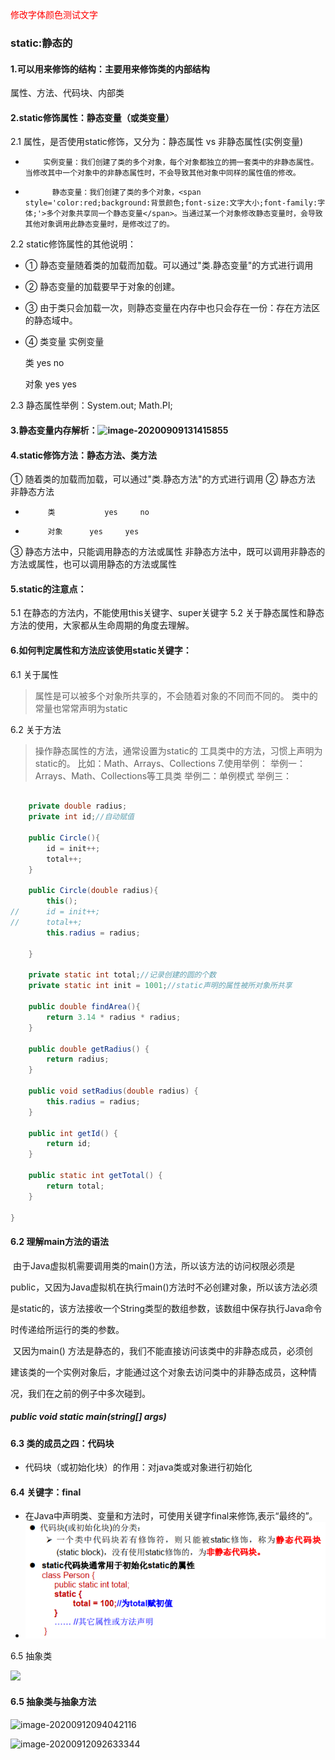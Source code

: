 <span style='color:red;'>修改字体颜色测试文字</span>

### static:静态的

#### 1.可以用来修饰的结构：主要用来修饰类的内部结构

属性、方法、代码块、内部类

#### 2.static修饰属性：静态变量（或类变量）

2.1 属性，是否使用static修饰，又分为：静态属性  vs 非静态属性(实例变量)

 * 		   实例变量：我们创建了类的多个对象，每个对象都独立的拥一套类中的非静态属性。当修改其中一个对象中的非静态属性时，不会导致其他对象中同样的属性值的修改。
 *           静态变量：我们创建了类的多个对象，<span style='color:red;background:背景颜色;font-size:文字大小;font-family:字体;'>多个对象共享同一个静态变量</span>。当通过某一个对象修改静态变量时，会导致其他对象调用此静态变量时，是修改过了的。

2.2 static修饰属性的其他说明：

 * ① 静态变量随着类的加载而加载。可以通过"类.静态变量"的方式进行调用

 * ② 静态变量的加载要早于对象的创建。

 * ③ 由于类只会加载一次，则静态变量在内存中也只会存在一份：存在方法区的静态域中。

 * ④		类变量	实例变量

   类		yes		no

   对象	yes		yes

2.3 静态属性举例：System.out; Math.PI;

#### 3.静态变量内存解析：![image-20200909131415855](C:\Users\LENOVO\AppData\Roaming\Typora\typora-user-images\image-20200909131415855.png)

#### 4.static修饰方法：静态方法、类方法

① 随着类的加载而加载，可以通过"类.静态方法"的方式进行调用
②		   静态方法	非静态方法

 *          类		    yes		no
 *          对象		yes		yes

③ 静态方法中，只能调用静态的方法或属性
  非静态方法中，既可以调用非静态的方法或属性，也可以调用静态的方法或属性

#### 5.static的注意点：

5.1 在静态的方法内，不能使用this关键字、super关键字
5.2 关于静态属性和静态方法的使用，大家都从生命周期的角度去理解。

#### 6.如何判定属性和方法应该使用static关键字：

6.1 关于属性

> 属性是可以被多个对象所共享的，不会随着对象的不同而不同的。
> 类中的常量也常常声明为static

6.2 关于方法

> 操作静态属性的方法，通常设置为static的
> 工具类中的方法，习惯上声明为static的。 比如：Math、Arrays、Collections
> 7.使用举例：
> 举例一：Arrays、Math、Collections等工具类
> 举例二：单例模式
> 举例三：

``` java
	
	private double radius;
	private int id;//自动赋值
	
	public Circle(){
		id = init++;
		total++;
	}
	
	public Circle(double radius){
		this();
//		id = init++;
//		total++;
		this.radius = radius;
		
	}
	
	private static int total;//记录创建的圆的个数
	private static int init = 1001;//static声明的属性被所对象所共享
	
	public double findArea(){
		return 3.14 * radius * radius;
	}

	public double getRadius() {
		return radius;
	}

	public void setRadius(double radius) {
		this.radius = radius;
	}

	public int getId() {
		return id;
	}

	public static int getTotal() {
		return total;
	}

}
```



#### 6.2 理解main方法的语法

​	由于Java虚拟机需要调用类的main()方法，所以该方法的访问权限必须是

public，又因为Java虚拟机在执行main()方法时不必创建对象，所以该方法必须

是static的，该方法接收一个String类型的数组参数，该数组中保存执行Java命令

时传递给所运行的类的参数。 

​	又因为main() 方法是静态的，我们不能直接访问该类中的非静态成员，必须创

建该类的一个实例对象后，才能通过这个对象去访问类中的非静态成员，这种情

况，我们在之前的例子中多次碰到。

#####    public void static main(string[] args)



#### 6.3 类的成员之四：代码块

- 代码块（或初始化块）的作用：对java类或对象进行初始化

#### 6.4 关键字：final

- 在Java中声明类、变量和方法时，可使用关键字final来修饰,表示“最终的”。 
- ![image-20200911105558471](https://github.com/Howardcl/Java_learning/blob/master/typora-user-images/image-20200911124438146.png)

6.5 抽象类



![](C:\Users\LENOVO\AppData\Roaming\Typora\typora-user-images\image-20200911103208785.png)



#### 6.5 抽象类与抽象方法

![image-20200912094042116](C:\Users\LENOVO\AppData\Roaming\Typora\typora-user-images\image-20200912094042116.png)

![image-20200912092633344](C:\Users\LENOVO\AppData\Roaming\Typora\typora-user-images\image-20200912092633344.png)

